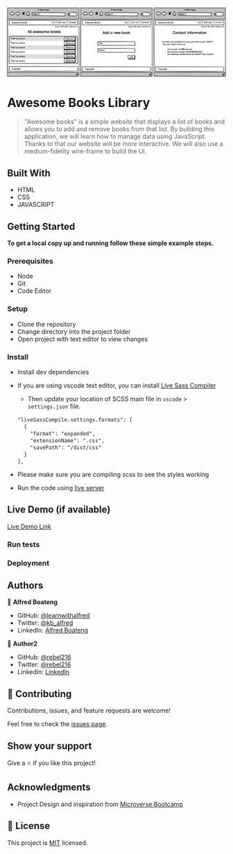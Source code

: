 ![Awesome Books Project](assets/img/awesome_books_full_website.png)

# Awesome Books Library

> "Awesome books" is a simple website that displays a list of books and allows you to add and remove books from that list. By building this application, we will learn how to manage data using JavaScript. Thanks to that our website will be more interactive. We will also use a medium-fidelity wire-frame to build the UI.

## Built With

- HTML
- CSS
- JAVASCRIPT

## Getting Started

**To get a local copy up and running follow these simple example steps.**

### Prerequisites

- Node
- Git
- Code Editor

### Setup

- Clone the repository
- Change directory into the project folder
- Open project with text editor to view changes

### Install

- Install dev dependencies
- If you are using vscode text editor, you can install [Live Sass Compiler](https://marketplace.visualstudio.com/items?itemName=ritwickdey.live-sass)
  - Then update your location of SCSS main file in `vscode` > `settings.json` file.
  ```
  "liveSassCompile.settings.formats": [
    {
      "format": "expanded",
      "extensionName": ".css",
      "savePath": "/dist/css"
    }
  ],
  ```
- Please make sure you are compiling scss to see the styles working

- Run the code using [live server](https://www.google.com/search?client=safari&rls=en&q=live+server&ie=UTF-8&oe=UTF-8)

## Live Demo (if available)

[Live Demo Link](https://livedemo.com)

### Run tests

### Deployment

## Authors

👤 **Alfred Boateng**

- GitHub: [@learnwithalfred](https://github.com/learnwithalfred)
- Twitter: [@kb_alfred](https://twitter.com/kb_alfred)
- LinkedIn: [Alfred Boateng](https://www.linkedin.com/in/alfred-boateng-704670138/)

👤 **Author2**

- GitHub: [@rebel216](https://github.com/rebel216)
- Twitter: [@rebel216](https://twitter.com/rebel216)
- LinkedIn: [LinkedIn](https://linkedin.com/in/rebel216)

## 🤝 Contributing

Contributions, issues, and feature requests are welcome!

Feel free to check the [issues page](../../issues/).

## Show your support

Give a ⭐️ if you like this project!

## Acknowledgments

- Project Design and inspiration from [Microverse Bootcamp](https://www.microverse.org)

## 📝 License

This project is [MIT](./MIT.md) licensed.
